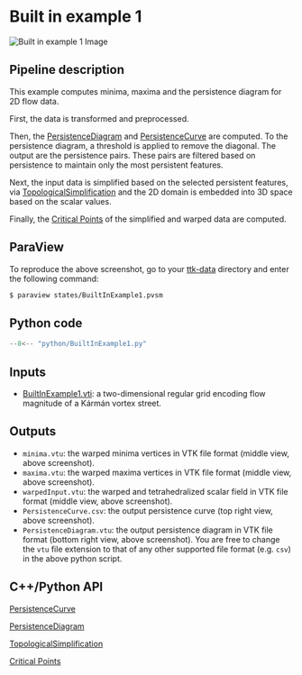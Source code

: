 # Built in example 1

![Built in example 1 Image](https://topology-tool-kit.github.io/img/gallery/builtinExample1.jpg)

## Pipeline description
This example computes minima, maxima and the persistence diagram for 2D flow data.

First, the data is transformed and preprocessed. 

Then, the [PersistenceDiagram](https://topology-tool-kit.github.io/doc/html/classttkPersistenceDiagram.html) and [PersistenceCurve](https://topology-tool-kit.github.io/doc/html/classttkPersistenceCurve.html) are computed.
To the persistence diagram, a threshold is applied to remove the diagonal.
The output are the persistence pairs.
These pairs are filtered based on persistence to maintain only the most persistent features.

Next, the input data is simplified based on the selected persistent features, via [TopologicalSimplification](https://topology-tool-kit.github.io/doc/html/classttkTopologicalSimplification.html) and the 2D domain is embedded into 3D space based on the scalar values.

Finally, the [Critical Points](https://topology-tool-kit.github.io/doc/html/classttkCriticalPoints.html) of the simplified and warped data are computed.

## ParaView
To reproduce the above screenshot, go to your [ttk-data](https://github.com/topology-tool-kit/ttk-data) directory and enter the following command:
``` bash
$ paraview states/BuiltInExample1.pvsm
```

## Python code

``` python  linenums="1"
--8<-- "python/BuiltInExample1.py"
```

## Inputs
- [BuiltInExample1.vti](https://github.com/topology-tool-kit/ttk-data/raw/dev/BuiltInExample1.vti): a two-dimensional regular grid encoding flow magnitude of a Kármán vortex street.

## Outputs
- `minima.vtu`: the warped minima vertices in VTK file format (middle view, above screenshot).
- `maxima.vtu`: the warped maxima vertices in VTK file format (middle view, above screenshot).
- `warpedInput.vtu`: the warped and tetrahedralized scalar field in VTK file format (middle view, above screenshot).
- `PersistenceCurve.csv`: the output persistence curve (top right view, above screenshot).
- `PersistenceDiagram.vtu`: the output persistence diagram in VTK file format (bottom right view, above screenshot). You are free to change the `vtu` file extension to that of any other supported file format (e.g. `csv`) in the above python script.

## C++/Python API
[PersistenceCurve](https://topology-tool-kit.github.io/doc/html/classttkPersistenceCurve.html)

[PersistenceDiagram](https://topology-tool-kit.github.io/doc/html/classttkPersistenceDiagram.html)

[TopologicalSimplification](https://topology-tool-kit.github.io/doc/html/classttkTopologicalSimplification.html)

[Critical Points](https://topology-tool-kit.github.io/doc/html/classttkCriticalPoints.html)

